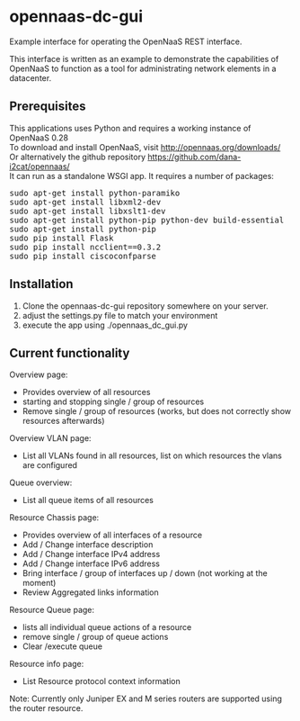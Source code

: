 opennaas-dc-gui
===============

Example interface for operating the OpenNaaS REST interface.

This interface is written as an example to demonstrate the capabilities of OpenNaaS to function as a tool for administrating network elements in a datacenter.

Prerequisites
-------------

This applications uses Python and requires a working instance of OpenNaaS 0.28<br>
To download and install OpenNaaS, visit http://opennaas.org/downloads/ <br>
Or alternatively the github repository https://github.com/dana-i2cat/opennaas/ <br>
It can run as a standalone WSGI app.
It requires a number of packages:<br>

<pre>
sudo apt-get install python-paramiko
sudo apt-get install libxml2-dev
sudo apt-get install libxslt1-dev
sudo apt-get install python-pip python-dev build-essential 
sudo apt-get install python-pip
sudo pip install Flask
sudo pip install ncclient==0.3.2
sudo pip install ciscoconfparse
</pre>

Installation
------------

1. Clone the opennaas-dc-gui repository somewhere on your server.
2. adjust the settings.py file to match your environment
3. execute the app using ./opennaas_dc_gui.py

Current functionality
---------------------

Overview page:
- Provides overview of all resources
- starting and stopping single / group of resources 
- Remove single / group of resources (works, but does not correctly show resources afterwards)

Overview VLAN page:
- List all VLANs found in all resources, list on which resources the vlans are configured

Queue overview:
- List all queue items of all resources

Resource Chassis page:
- Provides overview of all interfaces of a resource
- Add / Change interface description
- Add / Change interface IPv4 address
- Add / Change interface IPv6 address
- Bring interface / group of interfaces up / down (not working at the moment)
- Review Aggregated links information

Resource Queue page:
- lists all individual queue actions of a resource
- remove single / group of queue actions
- Clear /execute queue 

Resource info page:
- List Resource protocol context information

Note: Currently only Juniper EX and M series routers are supported using the router resource.
